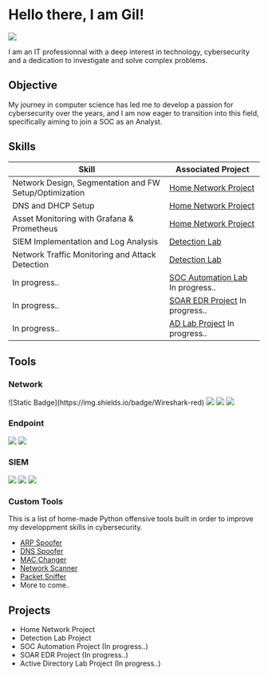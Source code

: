 # Hello there, I am Gil!
<a href="https://www.linkedin.com/in/gil-neves-88591bb2"><img src="https://img.shields.io/badge/-LinkedIn-0072b1?&style=for-the-badge&logo=linkedin&logoColor=white" /></a>

I am an IT professionnal with a deep interest in technology, cybersecurity and a dedication to investigate and solve complex problems.

## Objective

My journey in computer science has led me to develop a passion for cybersecurity over the years, and I am now eager to transition into this field, specifically aiming to join a SOC as an Analyst.

## Skills

| Skill                                                         | Associated Project         |
|---------------------------------------------------------------|----------------------------|
| Network Design, Segmentation and FW Setup/Optimization        | <a href="https://github.com/Slayzify/NetworkLab">Home Network Project</a> | 
| DNS and DHCP Setup                                            | <a href="https://github.com/Slayzify/NetworkLab">Home Network Project</a> |
| Asset Monitoring with Grafana & Prometheus                    | <a href="https://github.com/Slayzify/NetworkLab">Home Network Project</a> |
| SIEM Implementation and Log Analysis                          | <a href="https://github.com/Slayzify/DetectionLab">Detection Lab</a> |
| Network Traffic Monitoring and Attack Detection               | <a href="https://github.com/Slayzify/DetectionLab">Detection Lab</a> |
| In progress..                                                           | <a href="#">SOC Automation Lab</a> In progress.. |
| In progress..                                                           | <a href="#">SOAR EDR Project</a> In progress.. |
| In progress..                                                           | <a href="#">AD Lab Project</a> In progress.. |

## Tools

### Network
<div>
    ![Static Badge](https://img.shields.io/badge/Wireshark-red)
    <a href="#"><img src="https://img.shields.io/badge/-Wireshark-1679A7?&style=for-the-badge&logo=Wireshark&logoColor=white" /></a>
    <a href="#"><img src="https://img.shields.io/badge/-Suricata-EF3B2D?&style=for-the-badge&logo=Suricata&logoColor=white" /></a>
    <a href="#"><img src="https://img.shields.io/badge/-Zeek-777BB4?&style=for-the-badge&logo=Zeek&logoColor=white" /></a>
</div>

### Endpoint
<div>
    <img src="https://img.shields.io/badge/-Microsoft_Defender_for_Endpoint-00A4EF?&style=for-the-badge&logo=Microsoft&logoColor=white" />
    <img src="https://img.shields.io/badge/-Velociraptor-4B275F?&style=for-the-badge&logo=Velociraptor&logoColor=white" />
</div>

### SIEM
<div>
    <img src="https://img.shields.io/badge/-Microsoft_Sentinel-0078D4?&style=for-the-badge&logo=Microsoft&logoColor=white" />
    <img src="https://img.shields.io/badge/-Splunk-000000?&style=for-the-badge&logo=Splunk&logoColor=white" />
    <img src="https://img.shields.io/badge/-Elastic-005571?&style=for-the-badge&logo=Elastic&logoColor=white" />
</div>

### Custom Tools
This is a list of home-made Python offensive tools built in order to improve my developpment skills in cybersecurity.

- <a href="https://github.com/Slayzify/pythonlab/tree/main/ARPSpoofer">ARP Spoofer</a>
- <a href="https://github.com/Slayzify/pythonlab/tree/main/DNSSpoofer">DNS Spoofer</a>
- <a href="https://github.com/Slayzify/pythonlab/tree/main/MACChanger">MAC Changer</a>
- <a href="https://github.com/Slayzify/pythonlab/tree/main/NetworkScanner">Network Scanner</a>
- <a href="https://github.com/Slayzify/pythonlab/tree/main/PacketSniffer">Packet Sniffer</a>
- More to come..

## Projects
- Home Network Project
- Detection Lab Project
- SOC Automation Project (In progress..)
- SOAR EDR Project (In progress..)
- Active Directory Lab Project (In progress..)

